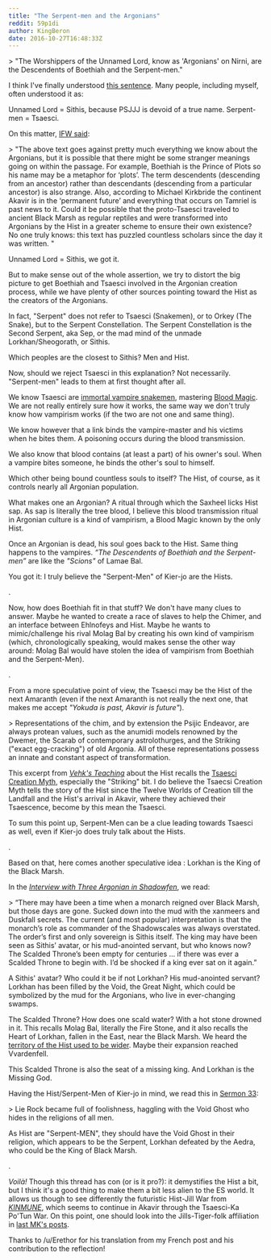 ```yaml
---
title: "The Serpent-men and the Argonians"
reddit: 59p1di
author: KingBeron
date: 2016-10-27T16:48:33Z
---
```


&gt; "The Worshippers of the Unnamed Lord, know as 'Argonians' on Nirni, are the Descendents of Boethiah and the Serpent-men."

I think I've finally understood [this sentence](http://lagbt.wiwiland.net/wikibiblio/index.php?title=TES:The_Sermon_Zero_affair). Many people, including myself, often understood it as:

Unnamed Lord = Sithis, because PSJJJ is devoid of a true name. 
Serpent-men = Tsaesci.

On this matter, [IFW said](https://www.imperial-library.info/content/new-argonian-compendium): 

&gt; "The above text goes against pretty much everything we know about the Argonians, but it is possible that there might be some stranger meanings going on within the passage. For example, Boethiah is the Prince of Plots so his name may be a metaphor for ‘plots’. The term descendents (descending from an ancestor) rather than descendants (descending from a particular ancestor) is also strange. Also, according to Michael Kirkbride the continent Akavir is in the ‘permanent future’ and everything that occurs on Tamriel is past news to it. Could it be possible that the proto-Tsaesci traveled to ancient Black Marsh as regular reptiles and were transformed into Argonians by the Hist in a greater scheme to ensure their own existence? No one truly knows: this text has puzzled countless scholars since the day it was written. "

Unnamed Lord = Sithis, we got it. 

But to make sense out of the whole assertion, we try to distort the big picture to get Boethiah and Tsaesci involved in the Argonian creation process, while we have plenty of other sources pointing toward the Hist as the creators of the Argonians. 

In fact, "Serpent" does not refer to Tsaesci (Snakemen), or to Orkey (The Snake), but to the Serpent Constellation. The Serpent Constellation is the Second Serpent, aka Sep, or the mad mind of the unmade Lorkhan/Sheogorath, or Sithis.

Which peoples are the closest to Sithis? Men and Hist.

Now, should we reject Tsaesci  in this explanation? Not necessarily. "Serpent-men" leads to them at first thought after all. 

We know Tsaesci are [immortal vampire snakemen](https://www.imperial-library.info/content/fireside-chats), mastering [Blood Magic](http://en.uesp.net/wiki/Skyrim:Alduin%27s_Wall#Sky_Haven_Temple). We are not really entirely sure how it works, the same way we don't truly know how vampirism works (if the two are not one and same thing). 

We know however that a link binds the vampire-master and his victims when he bites them. A poisoning occurs during the blood transmission. 

We also know that blood contains (at least a part) of his owner's soul. When a vampire bites someone, he binds the other's soul to himself. 

Which other being bound countless souls to itself? The Hist, of course, as it controls nearly all Argonian population.

What makes one an Argonian? A ritual through which the Saxheel licks Hist sap. As sap is literally the tree blood, I believe this blood transmission ritual in Argonian culture is a kind of vampirism, a Blood Magic known by the only Hist.

Once an Argonian is dead, his soul goes back to the Hist. Same thing happens to the vampires. *“The Descendents of Boethiah and the Serpent-men”* are like the *"Scions"* of Lamae Bal.

You got it: I truly believe the "Serpent-Men" of Kier-jo are the Hists.

.

Now, how does Boethiah fit in that stuff? We don't have many clues to answer. Maybe he wanted to create a race of slaves to help the Chimer, and an interface between Ehlnofeys and Hist. Maybe he wants to mimic/challenge his rival Molag Bal by creating his own kind of vampirism (which, chronologically speaking, would makes sense the other way around: Molag Bal would have stolen the idea of vampirism from Boethiah and the Serpent-Men).

.

From a more speculative point of view, the Tsaesci may be the Hist of the next Amaranth (even if the next Amaranth is not really the next one, that makes me accept *"Yokuda is past, Akavir is future"*).

&gt; Representations of the chim, and by extension the Psijic Endeavor, are always protean values, such as the anumidi models renowned by the Dwemer, the Scarab of contemporary astrolothurges, and the Striking ("exact egg-cracking") of old Argonia. All of these representations possess an innate and constant aspect of transformation. 

This excerpt from [*Vehk's Teaching*](https://www.imperial-library.info/content/vehks-teaching) about the Hist recalls the [Tsaesci Creation Myth](https://www.imperial-library.info/content/tsaesci-creation-myth-and-we-ate-it-become-it), especially the "Striking" bit. I do believe the Tsaecsi Creation Myth tells the story of the Hist since the Twelve Worlds of Creation till the Landfall and the Hist's arrival in Akavir, where they achieved their Tsaescence, become by this mean the Tsaesci.

To sum this point up, Serpent-Men can be a clue leading towards Tsaesci as well, even if Kier-jo does truly talk about the Hists.

.

Based on that, here comes another speculative idea : Lorkhan is the King of the Black Marsh.

In the [*Interview with Three Argonian in Shadowfen*](https://www.imperial-library.info/content/interview-three-argonians-shadowfen), we read: 

&gt; “There may have been a time when a monarch reigned over Black Marsh, but those days are gone. Sucked down into the mud with the xanmeers and Duskfall secrets. The current (and most popular) interpretation is that the monarch’s role as commander of the Shadowscales was always overstated. The order’s first and only sovereign is Sithis itself. The king may have been seen as Sithis’ avatar, or his mud-anointed servant, but who knows now? The Scalded Throne’s been empty for centuries … if there was ever a Scalded Throne to begin with. I’d be shocked if a king ever sat on it again.”

A Sithis' avatar? Who could it be if not Lorkhan? His mud-anointed servant? Lorkhan has been filled by the Void, the Great Night, which could be symbolized by the mud for the Argonians, who live in ever-changing swamps.

The Scalded Throne? How does one scald water? With a hot stone drowned in it. This recalls Molag Bal, literally the Fire Stone, and it also recalls the Heart of Lorkhan, fallen in the East, near the Black Marsh. We heard the [territory of the Hist used to be wider](https://www.imperial-library.info/content/annotated-anuad). Maybe their expansion reached Vvardenfell. 

This Scalded Throne is also the seat of a missing king. And Lorkhan is the Missing God.

Having the Hist/Serpent-Men of Kier-jo in mind, we read this in [Sermon 33](https://www.imperial-library.info/content/thirty-six-lessons-vivec-sermon-thirty-three): 

&gt; Lie Rock became full of foolishness, haggling with the Void Ghost who hides in the religions of all men. 

As Hist are "Serpent-MEN", they should have the Void Ghost in their religion, which appears to be the Serpent, Lorkhan defeated by the Aedra, who could be the King of Black Marsh.

.

*Voilà!* Though this thread has con (or is it pro?): it demystifies the Hist a bit, but I think it's a good thing to make them a bit less alien to the ES world. It allows us though to see differently the futuristic Hist-Jill War from [*KINMUNE*](https://www.imperial-library.info/content/kinmune), which seems to continue in Akavir through the Tsaesci-Ka Po'Tun War. On this point, one should look into the Jills-Tiger-folk affiliation in [last MK's posts](https://www.reddit.com/r/teslore/comments/20vuww/akavir_says_to_the_otherkin_get_out/).

Thanks to /u/Erethor for his translation from my French post and his contribution to the reflection!
